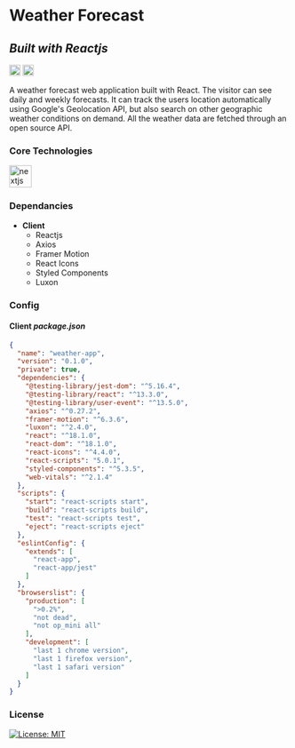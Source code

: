 # Weather Forecast
## _Built with Reactjs_




<a href="https://domvournias.dev/projects/weather-forecast-app" rel="nofollow"><img src="https://img.shields.io/badge/-Case%20Study-critical" alt="Go to - Live Site" data-canonical-src="https://img.shields.io/badge/-Case%20Study-critical" style="max-width: 100%; height: 20px;"></a>
<a href="https://grand-griffin-7b118e.netlify.app/" rel="nofollow"><img src="https://img.shields.io/badge/-Live%20Demo-success" alt="Go to - Live Site" data-canonical-src="https://img.shields.io/badge/-Live%20Demo-success" style="max-width: 100%; height: 20px;"></a>

A weather forecast web application built with React. The visitor can see daily and weekly forecasts. It can track the users location automatically using Google's Geolocation API, but also search on other geographic weather conditions on demand. All the weather data are fetched through an open source API.

### Core Technologies
<div>
<img src="https://cdn.jsdelivr.net/gh/devicons/devicon/icons/react/react-original.svg" style="width: 40px; height: 40px; " alt="nextjs wordpress"/>
</div>

### Dependancies

-  **Client**
	- Reactjs
	- Axios
	- Framer Motion
	- React Icons
	- Styled Components
	- Luxon



### Config

#### Client ***package.json***

```json
{
  "name": "weather-app",
  "version": "0.1.0",
  "private": true,
  "dependencies": {
    "@testing-library/jest-dom": "^5.16.4",
    "@testing-library/react": "^13.3.0",
    "@testing-library/user-event": "^13.5.0",
    "axios": "^0.27.2",
    "framer-motion": "^6.3.6",
    "luxon": "^2.4.0",
    "react": "^18.1.0",
    "react-dom": "^18.1.0",
    "react-icons": "^4.4.0",
    "react-scripts": "5.0.1",
    "styled-components": "^5.3.5",
    "web-vitals": "^2.1.4"
  },
  "scripts": {
    "start": "react-scripts start",
    "build": "react-scripts build",
    "test": "react-scripts test",
    "eject": "react-scripts eject"
  },
  "eslintConfig": {
    "extends": [
      "react-app",
      "react-app/jest"
    ]
  },
  "browserslist": {
    "production": [
      ">0.2%",
      "not dead",
      "not op_mini all"
    ],
    "development": [
      "last 1 chrome version",
      "last 1 firefox version",
      "last 1 safari version"
    ]
  }
}
```



### License

[![License: MIT](https://img.shields.io/badge/License-MIT-yellow.svg)](https://opensource.org/licenses/MIT)


